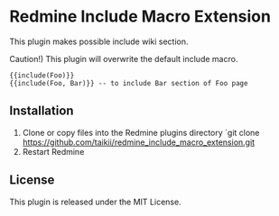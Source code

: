 # Redmine Include Macro Extension

This plugin makes possible include wiki section.

Caution!) This plugin will overwrite the default include macro.

```
{{include(Foo)}}
{{include(Foo, Bar)}} -- to include Bar section of Foo page
```

## Installation

1. Clone or copy files into the Redmine plugins directory
   `git clone https://github.com/taikii/redmine_include_macro_extension.git
2. Restart Redmine


## License

This plugin is released under the MIT License.
